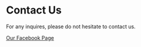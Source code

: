 # Contact Us

For any inquires, please do not hesitate to contact us.

[Our Facebook Page](https://www.facebook.com/mmuchessCYBER)

